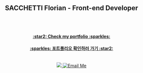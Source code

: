 <div align="center">
  <h2>SACCHETTI Florian - Front-end Developer</h2>
</div>

<br />
<br />


<div align="center">
  <h4><a href="https://floriansacc.github.io/" target="_blank" text-decoration="none; color:inherit;">:star2: Check my portfolio :sparkles:</a></h4>
  <h4><a href="https://floriansacc.github.io/" target="_blank" text-decoration="none; color:inherit;">:sparkles: 포트폴리오 확인하러 가기 :star2:</a></h4>
</div>

<br />

<div align="center">
  <a href="https://fr.linkedin.com/in/florian-sacchetti-34ba59191">
    <img src="https://img.shields.io/badge/Florian%20Sacchetti-0077B5?style=for-the-badge&logo=linkedin&logoColor=white" />
  </a>
<a href="mailto:florian.sacchetti@gmail.com">
  <img src="https://img.shields.io/badge/florian.sacchetti@gmail.com-D14836?style=for-the-badge&logo=gmail&logoColor=white" alt="Email Me" />
</a>
</div>



<!--
**floriansacc/floriansacc** is a ✨ _special_ ✨ repository because its `README.md` (this file) appears on your GitHub profile.

Here are some ideas to get you started:

- 🔭 I’m currently working on ...
- 🌱 I’m currently learning ...
- 👯 I’m looking to collaborate on ...
- 🤔 I’m looking for help with ...
- 💬 Ask me about ...
- 📫 How to reach me: ...
- 😄 Pronouns: ...
- ⚡ Fun fact: ...
-->
